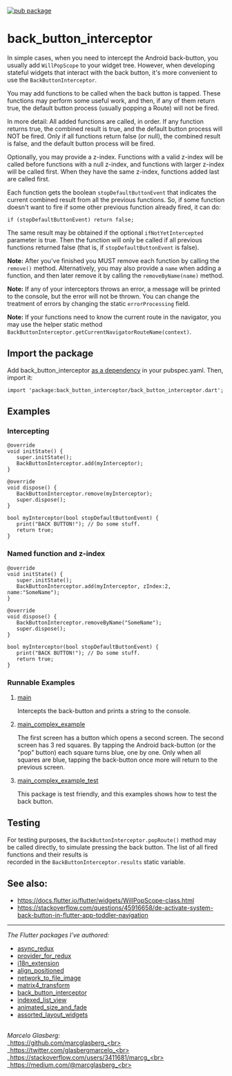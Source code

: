 [![pub package](https://img.shields.io/pub/v/back_button_interceptor.svg)](https://pub.dartlang.org/packages/back_button_interceptor)

# back_button_interceptor

In simple cases, when you need to intercept the Android back-button, you usually add `WillPopScope` 
to your widget tree. However, when developing stateful widgets that interact with the back button, 
it's more convenient to use the `BackButtonInterceptor`.

You may add functions to be called when the back button is tapped.
These functions may perform some useful work, and then, if any of them return true,
the default button process (usually popping a Route) will not be fired.

In more detail: All added functions are called, in order. If any function returns true,
the combined result is true, and the default button process will NOT be fired.
Only if all functions return false (or null), the combined result is false,
and the default button process will be fired. 

Optionally, you may provide a z-index. Functions with a valid z-index will be called before 
functions with a null z-index, and functions with larger z-index will be called first. 
When they have the same z-index, functions added last are called first.

Each function gets the boolean `stopDefaultButtonEvent` that indicates the current combined 
result from all the previous functions. So, if some function doesn't want to fire if some 
other previous function already fired, it can do:
  
    if (stopDefaultButtonEvent) return false;

The same result may be obtained if the optional `ifNotYetIntercepted` parameter is true. 
Then the function will only be called if all previous functions returned false 
(that is, if `stopDefaultButtonEvent` is false).

**Note:** After you've finished you MUST remove each function by calling the `remove()` method.
Alternatively, you may also provide a `name` when adding a function, and then later remove it
by calling the `removeByName(name)` method.

**Note:** If any of your interceptors throws an error, a message will be printed to the console,
but the error will not be thrown. You can change the treatment of errors by changing the
static `errorProcessing` field.

**Note:** If your functions need to know the current route in the navigator, you may use the helper
static method `BackButtonInterceptor.getCurrentNavigatorRouteName(context)`.

## Import the package

Add back_button_interceptor [as a dependency](https://pub.dartlang.org/packages/back_button_interceptor#-installing-tab-) 
in your pubspec.yaml. Then, import it:

    import 'package:back_button_interceptor/back_button_interceptor.dart';

## Examples

### Intercepting

    @override
    void initState() {
       super.initState();
       BackButtonInterceptor.add(myInterceptor);
    }
    
    @override
    void dispose() {
       BackButtonInterceptor.remove(myInterceptor);
       super.dispose();
    }
    
    bool myInterceptor(bool stopDefaultButtonEvent) {
       print("BACK BUTTON!"); // Do some stuff.
       return true;
    }


### Named function and z-index

    @override
    void initState() {
       super.initState();
       BackButtonInterceptor.add(myInterceptor, zIndex:2, name:"SomeName");
    }
    
    @override
    void dispose() {
       BackButtonInterceptor.removeByName("SomeName");
       super.dispose();
    }
    
    bool myInterceptor(bool stopDefaultButtonEvent) {
       print("BACK BUTTON!"); // Do some stuff.
       return true;
    }

### Runnable Examples

1. <a href="https://github.com/marcglasberg/back_button_interceptor/blob/master/example/lib/main.dart">main</a>

   Intercepts the back-button and prints a string to the console.

2. <a href="https://github.com/marcglasberg/back_button_interceptor/blob/master/example/lib/main_complex_example.dart">main_complex_example</a>

   The first screen has a button which opens a second screen. 
   The second screen has 3 red squares. 
   By tapping the Android back-button (or the "pop" button) each square turns blue, one by one. 
   Only when all squares are blue, tapping the back-button once more will return to the previous screen.

3. <a href="https://github.com/marcglasberg/back_button_interceptor/blob/master/example/test/main_complex_example_test.dart">main_complex_example_test</a>
   
   This package is test friendly, and this examples shows how to test the back button.

 
## Testing

For testing purposes, the `BackButtonInterceptor.popRoute()` method may be called directly, 
to simulate pressing the back button. The list of all fired functions and their results is  
recorded in the `BackButtonInterceptor.results` static variable.  

## See also:

  * https://docs.flutter.io/flutter/widgets/WillPopScope-class.html
  * https://stackoverflow.com/questions/45916658/de-activate-system-back-button-in-flutter-app-toddler-navigation
  
***

*The Flutter packages I've authored:* 
* <a href="https://pub.dev/packages/async_redux">async_redux</a>
* <a href="https://pub.dev/packages/provider_for_redux">provider_for_redux</a>
* <a href="https://pub.dev/packages/i18n_extension">i18n_extension</a>
* <a href="https://pub.dev/packages/align_positioned">align_positioned</a>
* <a href="https://pub.dev/packages/network_to_file_image">network_to_file_image</a>
* <a href="https://pub.dev/packages/matrix4_transform">matrix4_transform</a> 
* <a href="https://pub.dev/packages/back_button_interceptor">back_button_interceptor</a>
* <a href="https://pub.dev/packages/indexed_list_view">indexed_list_view</a> 
* <a href="https://pub.dev/packages/animated_size_and_fade">animated_size_and_fade</a>
* <a href="https://pub.dev/packages/assorted_layout_widgets">assorted_layout_widgets</a>

<br>_Marcelo Glasberg:_<br>
_https://github.com/marcglasberg_<br>
_https://twitter.com/glasbergmarcelo_<br>
_https://stackoverflow.com/users/3411681/marcg_<br>
_https://medium.com/@marcglasberg_<br>
